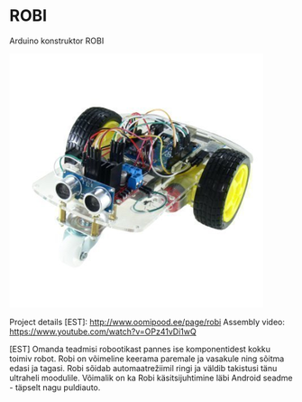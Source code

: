 ROBI
====

Arduino konstruktor ROBI

![connection](./images/ROBI_1.jpg)

Project details [EST]: http://www.oomipood.ee/page/robi
Assembly video: https://www.youtube.com/watch?v=OPz41vDi1wQ

[EST] Omanda teadmisi robootikast pannes ise komponentidest kokku toimiv robot. Robi on võimeline keerama paremale ja vasakule ning sõitma edasi ja tagasi. Robi sõidab automaatrežiimil ringi ja väldib takistusi tänu ultraheli moodulile.
Võimalik on ka Robi käsitsijuhtimine läbi Android seadme - täpselt nagu puldiauto.
